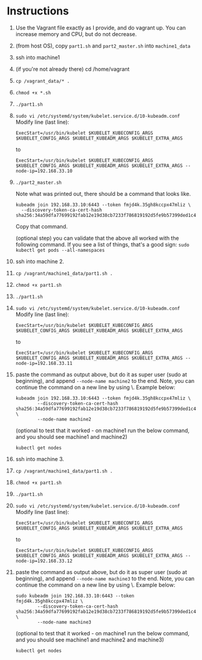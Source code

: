 # Instructions

1. Use the Vagrant file exactly as I provide, and do vagrant up. You can increase memory and CPU, but do not decrease.
2. (from host OS), copy `part1.sh` and `part2_master.sh` into `machine1_data`
3. ssh into machine1
4. (if you're not already there) cd /home/vagrant
5. `cp /vagrant_data/* .`
6. `chmod +x *.sh`
7. `./part1.sh`

8. `sudo vi /etc/systemd/system/kubelet.service.d/10-kubeadm.conf`
   Modify line (last line):
   
   `ExecStart=/usr/bin/kubelet $KUBELET_KUBECONFIG_ARGS $KUBELET_CONFIG_ARGS $KUBELET_KUBEADM_ARGS $KUBELET_EXTRA_ARGS`
   
   to

   `ExecStart=/usr/bin/kubelet $KUBELET_KUBECONFIG_ARGS $KUBELET_CONFIG_ARGS $KUBELET_KUBEADM_ARGS $KUBELET_EXTRA_ARGS --node-ip=192.168.33.10`

9. `./part2_master.sh`

   Note what was printed out, there should be a command that looks like.

   ```
   kubeadm join 192.168.33.10:6443 --token fmjd4k.35gh8kccpx47mliz \
     --discovery-token-ca-cert-hash sha256:34a59dfa77699192fab12e19d38cb7233f786819192d5fe9b57399ded1c47c26
   ```

   Copy that command.

   (optional step) you can validate that the above all worked with the following command.  If you see a list of things, that's a good sign:
   `sudo kubectl get pods --all-namespaces`


9. ssh into machine 2.
10. `cp /vagrant/machine1_data/part1.sh .`
11. `chmod +x part1.sh`
12. `./part1.sh`

13. `sudo vi /etc/systemd/system/kubelet.service.d/10-kubeadm.conf`
    Modify line (last line):
   
    `ExecStart=/usr/bin/kubelet $KUBELET_KUBECONFIG_ARGS $KUBELET_CONFIG_ARGS $KUBELET_KUBEADM_ARGS $KUBELET_EXTRA_ARGS`
   
    to

    `ExecStart=/usr/bin/kubelet $KUBELET_KUBECONFIG_ARGS $KUBELET_CONFIG_ARGS $KUBELET_KUBEADM_ARGS $KUBELET_EXTRA_ARGS --node-ip=192.168.33.11`


13. paste the command as output above, but do it as super user (sudo at beginning), and append `--node-name machine2` to the end. Note, you can continue the command on a new line by using \\. Example below:

        kubeadm join 192.168.33.10:6443 --token fmjd4k.35gh8kccpx47mliz \
                --discovery-token-ca-cert-hash sha256:34a59dfa77699192fab12e19d38cb7233f786819192d5fe9b57399ded1c47c26 \
                --node-name machine2

    (optional to test that it worked - on machine1 run the below command, and you should see machine1 and machine2)
    
    `kubectl get nodes`

9. ssh into machine 3.
10. `cp /vagrant/machine1_data/part1.sh .`
11. `chmod +x part1.sh`
12. `./part1.sh`

13. `sudo vi /etc/systemd/system/kubelet.service.d/10-kubeadm.conf`
    Modify line (last line):
   
    `ExecStart=/usr/bin/kubelet $KUBELET_KUBECONFIG_ARGS $KUBELET_CONFIG_ARGS $KUBELET_KUBEADM_ARGS $KUBELET_EXTRA_ARGS`
   
    to

    `ExecStart=/usr/bin/kubelet $KUBELET_KUBECONFIG_ARGS $KUBELET_CONFIG_ARGS $KUBELET_KUBEADM_ARGS $KUBELET_EXTRA_ARGS --node-ip=192.168.33.12`


13. paste the command as output above, but do it as super user (sudo at beginning), and append `--node-name machine3` to the end. Note, you can continue the command on a new line by using \\. Example below:

        sudo kubeadm join 192.168.33.10:6443 --token fmjd4k.35gh8kccpx47mliz \
                --discovery-token-ca-cert-hash sha256:34a59dfa77699192fab12e19d38cb7233f786819192d5fe9b57399ded1c47c26 \
                --node-name machine3

    (optional to test that it worked - on machine1 run the below command, and you should see machine1 and machine2 and machine3)
    
    `kubectl get nodes`
